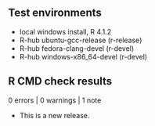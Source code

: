 ## Test environments
* local windows install, R 4.1.2
* R-hub ubuntu-gcc-release (r-release)
* R-hub fedora-clang-devel (r-devel)
* R-hub windows-x86_64-devel (r-devel)

## R CMD check results

0 errors | 0 warnings | 1 note

* This is a new release.
